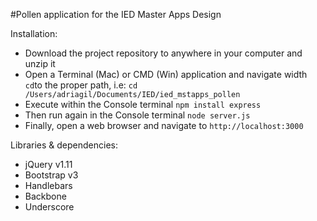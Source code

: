 #Pollen application for the IED Master Apps Design

Installation:
- Download the project repository to anywhere in your computer and unzip it
- Open a Terminal (Mac) or CMD (Win) application and navigate width `cd`to the proper path, i.e: `cd /Users/adriagil/Documents/IED/ied_mstapps_pollen`
- Execute within the Console terminal `npm install express`
- Then run again in the Console terminal `node server.js`
- Finally, open a web browser and navigate to `http://localhost:3000`

Libraries & dependencies:
- jQuery v1.11
- Bootstrap v3
- Handlebars
- Backbone
- Underscore

